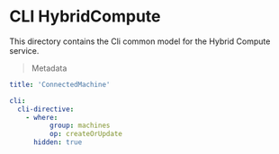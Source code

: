 # CLI HybridCompute

This directory contains the Cli common model for the Hybrid Compute service.

> Metadata
``` yaml
title: 'ConnectedMachine'

cli:
  cli-directive:
    - where:
          group: machines
          op: createOrUpdate
      hidden: true
```